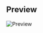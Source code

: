 ## Preview
![Preview](https://raw.githubusercontent.com/astuter/astuter.github.io/master/img/preview.png)
